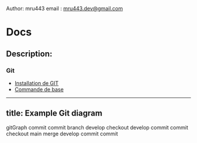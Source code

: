Author: mru443
email : mru443.dev@gmail.com

# Docs
## Description:





### Git
* [Installation de GIT](./git/git_installation.md)
* [Commande de base](./git/git_base.md)


---
title: Example Git diagram
---
gitGraph
   commit
   commit
   branch develop
   checkout develop
   commit
   commit
   checkout main
   merge develop
   commit
   commit
